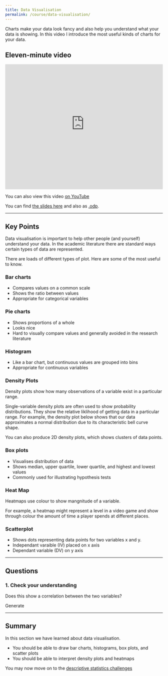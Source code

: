 ```yaml
---
title: Data Visualisation
permalink: /course/data-visualisation/
---
```


Charts make your data look fancy and also help you understand what your data is showing. In this video I introduce the most useful kinds of charts for your data.

## Eleven-minute video

<iframe width="100%" height="400px" src="https://www.youtube-nocookie.com/embed/F_lktophuQw" frameborder="0" allow="accelerometer; autoplay; clipboard-write; encrypted-media; gyroscope; picture-in-picture" allowfullscreen></iframe>

You can also view this video [on YouTube](https://youtu.be/F_lktophuQw)

You can find [the slides here](/assets/slides/descriptive-statistics/visualisation.pdf) and also as [.odp](/assets/slides/descriptive-statistics/visualisation.odp).

---

<script src="https://cdn.plot.ly/plotly-latest.min.js"></script>
<script>
    function normal() {
    var x = 0,
        y = 0,
        rds, c;
    do {
        x = Math.random() * 2 - 1;
        y = Math.random() * 2 - 1;
        rds = x * x + y * y;
    } while (rds == 0 || rds > 1);
    c = Math.sqrt(-2 * Math.log(rds) / rds); // Box-Muller transform
    return x * c; // throw away extra sample y * c
}

</script>

## Key Points

Data visualisation is important to help other people (and yourself) understand your data. In the academic literature there are standard ways certain types of data are represented.

There are loads of different types of plot. Here are some of the most useful to know.

### Bar charts
* Compares values on a common scale
* Shows the ratio between values
* Appropriate for categorical variables

<div id="bar-chart"></div>

<script>
var data = [
  {
    x: ['giraffes', 'orangutans', 'monkeys'],
    y: [Math.floor(Math.random()*20)+10, Math.floor(Math.random()*24)+15, Math.floor(Math.random()*10)+5],
    type: 'bar'
  }
];

Plotly.newPlot('bar-chart', data);
</script>

### Pie charts
* Shows proportions of a whole
* Looks nice
* Hard to visually compare values and generally avoided in the research literature


<div id="pie-chart"></div>

<script>
var data = [{
  values: [Math.floor(Math.random()*100), Math.floor(Math.random()*100), Math.floor(Math.random()*100)],
  labels: ['Dogs', 'Cats', 'No Pet'],
  type: 'pie'
}];

var layout = {
  height: 400,
  width: 500
};

Plotly.newPlot('pie-chart', data, layout);

</script>

### Histogram
* Like a bar chart, but continuous values are grouped into bins
* Appropriate for continuous variables

<div id="histogramPlot"></div>

<script>
    var x = new Array(100);
    for (var i = 0; i < 100; i ++) {
        x[i] = Math.random();
    }

    var trace = {
        x: x,
        type: 'histogram',
    };
    var data = [trace];
    Plotly.newPlot('histogramPlot', data);
</script>

### Density Plots

Density plots show how many observations of a variable exist in a particular range.

Single-variable density plots are often used to show probability distributions. They show the relative liklihood of getting data in a particular range. For example, the density plot below shows that our data approximates a normal distribution due to its characteristic bell curve shape.

<div id="density-div"></div>

You can also produce 2D density plots, which shows clusters of data points.

<div id="2ddensity"></div>

<script>
trace1 = {
  fill: 'tozeroy', 
  line: {
    dash: 'solid', 
    color: 'rgb(248,118,109)', 
    shape: 'linear', 
    width: 2
  }, 
  name: 'black.#FF9999', 
  type: 'scatter', 
  xsrc: '', 
  x: [0.99007, 0.99007, 0.990096653620352, 0.990123307240705, 0.990149960861057, 0.990176614481409, 0.990203268101761, 0.990229921722114, 0.990256575342466, 0.990283228962818, 0.99030988258317, 0.990336536203522, 0.990363189823875, 0.990389843444227, 0.990416497064579, 0.990443150684931, 0.990469804305284, 0.990496457925636, 0.990523111545988, 0.990549765166341, 0.990576418786693, 0.990603072407045, 0.990629726027397, 0.99065637964775, 0.990683033268102, 0.990709686888454, 0.990736340508806, 0.990762994129158, 0.990789647749511, 0.990816301369863, 0.990842954990215, 0.990869608610567, 0.99089626223092, 0.990922915851272, 0.990949569471624, 0.990976223091977, 0.991002876712329, 0.991029530332681, 0.991056183953033, 0.991082837573386, 0.991109491193738, 0.99113614481409, 0.991162798434442, 0.991189452054794, 0.991216105675147, 0.991242759295499, 0.991269412915851, 0.991296066536204, 0.991322720156556, 0.991349373776908, 0.99137602739726, 0.991402681017613, 0.991429334637965, 0.991455988258317, 0.991482641878669, 0.991509295499022, 0.991535949119374, 0.991562602739726, 0.991589256360078, 0.99161590998043, 0.991642563600783, 0.991669217221135, 0.991695870841487, 0.99172252446184, 0.991749178082192, 0.991775831702544, 0.991802485322896, 0.991829138943249, 0.991855792563601, 0.991882446183953, 0.991909099804305, 0.991935753424658, 0.99196240704501, 0.991989060665362, 0.992015714285714, 0.992042367906067, 0.992069021526419, 0.992095675146771, 0.992122328767123, 0.992148982387476, 0.992175636007828, 0.99220228962818, 0.992228943248532, 0.992255596868885, 0.992282250489237, 0.992308904109589, 0.992335557729941, 0.992362211350294, 0.992388864970646, 0.992415518590998, 0.99244217221135, 0.992468825831703, 0.992495479452055, 0.992522133072407, 0.992548786692759, 0.992575440313112, 0.992602093933464, 0.992628747553816, 0.992655401174168, 0.992682054794521, 0.992708708414873, 0.992735362035225, 0.992762015655577, 0.99278866927593, 0.992815322896282, 0.992841976516634, 0.992868630136986, 0.992895283757339, 0.992921937377691, 0.992948590998043, 0.992975244618395, 0.993001898238748, 0.9930285518591, 0.993055205479452, 0.993081859099804, 0.993108512720157, 0.993135166340509, 0.993161819960861, 0.993188473581213, 0.993215127201566, 0.993241780821918, 0.99326843444227, 0.993295088062622, 0.993321741682975, 0.993348395303327, 0.993375048923679, 0.993401702544031, 0.993428356164384, 0.993455009784736, 0.993481663405088, 0.99350831702544, 0.993534970645793, 0.993561624266145, 0.993588277886497, 0.993614931506849, 0.993641585127202, 0.993668238747554, 0.993694892367906, 0.993721545988258, 0.993748199608611, 0.993774853228963, 0.993801506849315, 0.993828160469667, 0.99385481409002, 0.993881467710372, 0.993908121330724, 0.993934774951076, 0.993961428571429, 0.993988082191781, 0.994014735812133, 0.994041389432485, 0.994068043052838, 0.99409469667319, 0.994121350293542, 0.994148003913894, 0.994174657534247, 0.994201311154599, 0.994227964774951, 0.994254618395303, 0.994281272015656, 0.994307925636008, 0.99433457925636, 0.994361232876712, 0.994387886497065, 0.994414540117417, 0.994441193737769, 0.994467847358121, 0.994494500978474, 0.994521154598826, 0.994547808219178, 0.99457446183953, 0.994601115459883, 0.994627769080235, 0.994654422700587, 0.994681076320939, 0.994707729941292, 0.994734383561644, 0.994761037181996, 0.994787690802348, 0.994814344422701, 0.994840998043053, 0.994867651663405, 0.994894305283757, 0.99492095890411, 0.994947612524462, 0.994974266144814, 0.995000919765166, 0.995027573385519, 0.995054227005871, 0.995080880626223, 0.995107534246575, 0.995134187866928, 0.99516084148728, 0.995187495107632, 0.995214148727984, 0.995240802348337, 0.995267455968689, 0.995294109589041, 0.995320763209393, 0.995347416829746, 0.995374070450098, 0.99540072407045, 0.995427377690802, 0.995454031311155, 0.995480684931507, 0.995507338551859, 0.995533992172211, 0.995560645792564, 0.995587299412916, 0.995613953033268, 0.99564060665362, 0.995667260273973, 0.995693913894325, 0.995720567514677, 0.995747221135029, 0.995773874755382, 0.995800528375734, 0.995827181996086, 0.995853835616438, 0.995880489236791, 0.995907142857143, 0.995933796477495, 0.995960450097847, 0.9959871037182, 0.996013757338552, 0.996040410958904, 0.996067064579256, 0.996093718199609, 0.996120371819961, 0.996147025440313, 0.996173679060665, 0.996200332681018, 0.99622698630137, 0.996253639921722, 0.996280293542074, 0.996306947162427, 0.996333600782779, 0.996360254403131, 0.996386908023483, 0.996413561643836, 0.996440215264188, 0.99646686888454, 0.996493522504892, 0.996520176125245, 0.996546829745597, 0.996573483365949, 0.996600136986301, 0.996626790606654, 0.996653444227006, 0.996680097847358, 0.99670675146771, 0.996733405088063, 0.996760058708415, 0.996786712328767, 0.996813365949119, 0.996840019569472, 0.996866673189824, 0.996893326810176, 0.996919980430528, 0.996946634050881, 0.996973287671233, 0.996999941291585, 0.997026594911937, 0.99705324853229, 0.997079902152642, 0.997106555772994, 0.997133209393346, 0.997159863013699, 0.997186516634051, 0.997213170254403, 0.997239823874755, 0.997266477495108, 0.99729313111546, 0.997319784735812, 0.997346438356164, 0.997373091976517, 0.997399745596869, 0.997426399217221, 0.997453052837573, 0.997479706457926, 0.997506360078278, 0.99753301369863, 0.997559667318982, 0.997586320939335, 0.997612974559687, 0.997639628180039, 0.997666281800391, 0.997692935420744, 0.997719589041096, 0.997746242661448, 0.9977728962818, 0.997799549902153, 0.997826203522505, 0.997852857142857, 0.997879510763209, 0.997906164383562, 0.997932818003914, 0.997959471624266, 0.997986125244618, 0.998012778864971, 0.998039432485323, 0.998066086105675, 0.998092739726027, 0.99811939334638, 0.998146046966732, 0.998172700587084, 0.998199354207436, 0.998226007827789, 0.998252661448141, 0.998279315068493, 0.998305968688845, 0.998332622309198, 0.99835927592955, 0.998385929549902, 0.998412583170254, 0.998439236790607, 0.998465890410959, 0.998492544031311, 0.998519197651663, 0.998545851272016, 0.998572504892368, 0.99859915851272, 0.998625812133072, 0.998652465753425, 0.998679119373777, 0.998705772994129, 0.998732426614481, 0.998759080234834, 0.998785733855186, 0.998812387475538, 0.99883904109589, 0.998865694716243, 0.998892348336595, 0.998919001956947, 0.998945655577299, 0.998972309197652, 0.998998962818004, 0.999025616438356, 0.999052270058708, 0.999078923679061, 0.999105577299413, 0.999132230919765, 0.999158884540117, 0.99918553816047, 0.999212191780822, 0.999238845401174, 0.999265499021526, 0.999292152641879, 0.999318806262231, 0.999345459882583, 0.999372113502935, 0.999398767123288, 0.99942542074364, 0.999452074363992, 0.999478727984344, 0.999505381604697, 0.999532035225049, 0.999558688845401, 0.999585342465753, 0.999611996086106, 0.999638649706458, 0.99966530332681, 0.999691956947162, 0.999718610567515, 0.999745264187867, 0.999771917808219, 0.999798571428571, 0.999825225048924, 0.999851878669276, 0.999878532289628, 0.99990518590998, 0.999931839530333, 0.999958493150685, 0.999985146771037, 1.00001180039139, 1.00003845401174, 1.00006510763209, 1.00009176125245, 1.0001184148728, 1.00014506849315, 1.0001717221135, 1.00019837573386, 1.00022502935421, 1.00025168297456, 1.00027833659491, 1.00030499021526, 1.00033164383562, 1.00035829745597, 1.00038495107632, 1.00041160469667, 1.00043825831703, 1.00046491193738, 1.00049156555773, 1.00051821917808, 1.00054487279843, 1.00057152641879, 1.00059818003914, 1.00062483365949, 1.00065148727984, 1.0006781409002, 1.00070479452055, 1.0007314481409, 1.00075810176125, 1.0007847553816, 1.00081140900196, 1.00083806262231, 1.00086471624266, 1.00089136986301, 1.00091802348337, 1.00094467710372, 1.00097133072407, 1.00099798434442, 1.00102463796477, 1.00105129158513, 1.00107794520548, 1.00110459882583, 1.00113125244618, 1.00115790606654, 1.00118455968689, 1.00121121330724, 1.00123786692759, 1.00126452054795, 1.0012911741683, 1.00131782778865, 1.001344481409, 1.00137113502935, 1.00139778864971, 1.00142444227006, 1.00145109589041, 1.00147774951076, 1.00150440313112, 1.00153105675147, 1.00155771037182, 1.00158436399217, 1.00161101761252, 1.00163767123288, 1.00166432485323, 1.00169097847358, 1.00171763209393, 1.00174428571429, 1.00177093933464, 1.00179759295499, 1.00182424657534, 1.00185090019569, 1.00187755381605, 1.0019042074364, 1.00193086105675, 1.0019575146771, 1.00198416829746, 1.00201082191781, 1.00203747553816, 1.00206412915851, 1.00209078277886, 1.00211743639922, 1.00214409001957, 1.00217074363992, 1.00219739726027, 1.00222405088063, 1.00225070450098, 1.00227735812133, 1.00230401174168, 1.00233066536204, 1.00235731898239, 1.00238397260274, 1.00241062622309, 1.00243727984344, 1.0024639334638, 1.00249058708415, 1.0025172407045, 1.00254389432485, 1.00257054794521, 1.00259720156556, 1.00262385518591, 1.00265050880626, 1.00267716242661, 1.00270381604697, 1.00273046966732, 1.00275712328767, 1.00278377690802, 1.00281043052838, 1.00283708414873, 1.00286373776908, 1.00289039138943, 1.00291704500978, 1.00294369863014, 1.00297035225049, 1.00299700587084, 1.00302365949119, 1.00305031311155, 1.0030769667319, 1.00310362035225, 1.0031302739726, 1.00315692759296, 1.00318358121331, 1.00321023483366, 1.00323688845401, 1.00326354207436, 1.00329019569472, 1.00331684931507, 1.00334350293542, 1.00337015655577, 1.00339681017613, 1.00342346379648, 1.00345011741683, 1.00347677103718, 1.00350342465753, 1.00353007827789, 1.00355673189824, 1.00358338551859, 1.00361003913894, 1.0036366927593, 1.00366334637965, 1.00369, 1.00369], 
  ysrc: '', 
  y: [0, 0.368832957354824, 0.731071341453643, 1.0805182205631, 1.41173189719494, 1.72030892885777, 2.00306814764076, 2.25812419710589, 2.48485278522899, 2.68376215501974, 2.85629448924619, 3.0045860565589, 3.13121562609462, 3.2389675132536, 3.33062960205537, 3.40883912984398, 3.47598123522358, 3.53413836083853, 3.58508331645277, 3.63030549630947, 3.67105840196891, 3.70841697516313, 3.74333486690752, 3.77669418031097, 3.80934297428659, 3.842118527958, 3.87585675872613, 3.91139006955396, 3.94953716031438, 3.99108892583183, 4.0367944865809, 4.087350716362, 4.14339745818056, 4.20551912382895, 4.27425177324545, 4.35009331891472, 4.43351345356274, 4.5249594723532, 4.62485448493298, 4.73358559546294, 4.85148133435937, 4.97877968384571, 5.11559008726072, 5.26185447995928, 5.41731329183935, 5.58148233963888, 5.75364551863057, 5.93286637144356, 6.11801926316566, 6.30783841995318, 6.50098088880837, 6.69609786719387, 6.89190801780538, 7.08726635889996, 7.28122300324635, 7.47306722148453, 7.66235381252424, 7.84891038155121, 8.03282571537129, 8.21442092213817, 8.39420632287, 8.57282820854116, 8.75101045342977, 8.92949651746978, 9.10899747184315, 9.29015124450436, 9.47349725153489, 9.65946897992992, 9.84840503849399, 10.040576911504, 10.2362294199477, 10.4356280298967, 10.6391059351122, 10.8471034951108, 11.060193230454, 11.2790851276902, 11.5046093143381, 11.7376759420014, 11.9792150027646, 12.2301014229945, 12.4910727956129, 12.7626482900887, 13.0450575147682, 13.3381874355659, 13.6415540347439, 13.9543034527627, 14.2752451385105, 14.6029172422216, 14.9356822515654, 15.2718487501632, 15.6098131792408, 15.9482136222552, 16.2860859810074, 16.6230116303569, 16.9592449710039, 17.2958095255908, 17.6345525771928, 17.9781509281997, 18.3300640465897, 18.6944353097293, 19.0759466905451, 19.4796363856335, 19.9106919204477, 20.3742327269573, 20.8750959187459, 21.4176371814262, 22.0055558552285, 22.6417500974733, 23.3282051635844, 24.0659158399414, 24.8548430804462, 25.6939047520632, 26.5810005905273, 27.5130713755246, 28.4861914053003, 29.4956913224234, 30.5363053722403, 31.6023338447783, 32.6878086365343, 33.7866485095842, 34.8927914472359, 36.0002947823738, 37.1033992001605, 38.1965594223114, 39.2744511015169, 40.3319688037703, 41.3642327298204, 42.3666212745657, 43.3348425167816, 44.2650508013469, 45.1540058160174, 45.9992624355326, 46.799371680068, 47.5540678315862, 48.2644150998304, 48.9328896948121, 49.5633795539164, 50.1610934468185, 50.7323823527632, 51.2844871430895, 51.8252359150958, 52.3627202718942, 52.9049814354425, 53.4597340863395, 54.0341488504967, 54.6347047484228, 55.26711252249, 55.936300508453, 56.646448268107, 57.4010505453166, 58.2029953772152, 59.0546446354338, 59.9579114488151, 60.9143350948895, 61.9251583686742, 62.9914139808377, 64.114024833171, 65.2939185754079, 66.5321509101447, 67.8300263373922, 69.1892010443346, 70.6117516163995, 72.1001955704343, 73.6574549168234, 75.2867608416026, 76.9915045745806, 78.7750450600018, 80.6404871652557, 82.5904446365567, 84.6268004629916, 86.7504749911011, 88.9612104998946, 91.257381172657, 93.6358399415624, 96.0918180366652, 98.6188978289376, 101.209082692429, 103.852986983944, 106.54016316373, 109.259570825406, 112.000174509622, 114.751635532489, 117.505040714968, 120.253591649167, 122.993165954773, 125.722660365132, 128.444036826781, 131.162017823876, 133.883414532759, 136.61611768098, 139.367830649003, 142.144670476722, 144.949797511449, 147.782251522088, 150.636166106559, 153.500502039893, 156.359385571043, 159.193065349663, 161.979420969431, 164.695878668028, 167.321527596712, 169.83919367346, 172.237224134772, 174.510766230925, 176.662384246271, 178.701941335524, 180.645764200367, 182.515195690486, 184.334710344806, 186.129811224446, 187.924938332398, 189.74159991438, 191.596893282969, 193.502520398197, 195.464335970646, 197.482402839142, 199.551479339757, 201.66183158184, 203.800251409894, 205.95116619024, 208.097744570078, 210.222926842494, 212.310333496851, 214.345026331689, 216.314110727923, 218.207175225515, 220.016567214888, 221.737504193189, 223.368021546618, 224.908762280664, 226.362622230215, 227.734275231693, 229.029614481789, 230.25515612013, 231.417456263414, 232.522591304546, 233.575742531026, 234.580910793266, 235.540767348143, 236.456626563064, 237.328508880378, 238.155252019445, 238.934627384122, 239.66342769945, 240.337509384927, 240.951795271653, 241.500264687154, 241.975973040816, 242.371147290574, 242.677394847683, 242.886042499301, 242.988592872963, 242.977255260795, 242.845482574869, 242.588433239403, 242.20327986845, 241.689306061563, 241.047765372714, 240.281516374243, 239.394487152576, 238.391054093774, 237.27543764484, 236.051218707646, 234.721063259237, 233.286712252616, 231.749253462428, 230.109647548015, 228.369438450642, 226.531544236554, 224.6010036434, 222.5855494608, 220.495894163818, 218.34564532178, 216.150815104171, 213.928944121837, 211.697917320813, 209.474600096631, 207.273457907419, 205.105335882415, 202.976562799131, 200.888506877819, 198.837653829629, 196.816208753823, 194.813153256283, 192.815628359679, 190.810471628763, 188.785719493702, 186.731894922718, 184.642933985725, 182.516656452822, 180.354747025204, 178.162275956512, 175.946842275335, 173.717463064723, 171.483354400053, 169.252752485855, 167.031908688881, 164.824362948932, 162.630561174013, 160.447839005288, 158.270752036247, 156.091695858425, 153.901731822315, 151.69151845696, 149.452244917655, 147.176470996607, 144.858796218492, 142.496305466856, 140.088767016525, 137.638587261575, 135.150551652398, 132.631400904203, 130.089303835395, 127.533292637843, 124.972723280894, 122.416814152851, 119.874301503754, 117.353232612731, 114.860898803865, 112.403892395012, 109.988256202152, 107.619682988112, 105.303716621248, 103.04590764857, 100.851883791593, 98.7273099725566, 96.6777312897587, 94.7083133143388, 92.8235138868619, 91.0267357418419, 89.3200167195029, 87.7038121087452, 86.1769115476914, 84.736512534834, 83.3784473521102, 82.0975346074929, 80.8880054932258, 79.743942350291, 78.6596657649664, 77.63001656239, 76.6504987605992, 75.7172749148912, 74.8270312717029, 73.9767516331586, 73.1634517030657, 72.3839277647038, 71.6345650538326, 70.9112346794246, 70.2092876326771, 69.5236351623529, 68.8488908499134, 68.1795437245851, 67.5101341028206, 66.8354126602797, 66.150475064614, 65.4508752700846, 64.7327268948902, 63.9928021864592, 63.2286322507919, 62.4386027479976, 61.6220296142491, 60.7791931579974, 59.9113087114683, 59.0204187435393, 58.1092037835715, 57.1807248166943, 56.2381242720089, 55.2843227769708, 54.3217520290197, 53.3521596610673, 52.3765108692048, 51.3949962827959, 50.4071392861573, 49.4119818825656, 48.4083186027705, 47.3949440984154, 46.3708818593136, 45.3355678451219, 44.28897199592, 43.2316506996307, 42.1647327095533, 41.0898485749113, 40.0090187849567, 38.9245184377685, 37.8387365739434, 36.7540467830444, 35.6727027591452, 34.5967685794088, 33.5280889799326, 32.468300141904, 31.4188768085503, 30.3812072807571, 29.3566843669817, 28.3467980827001, 27.3532151636071, 26.3778315313855, 25.4227868077329, 24.4904346374296, 23.5832684888729, 22.7038090057912, 21.854464942792, 21.037384233238, 20.2543139514495, 19.5064873142214, 18.7945523692006, 18.1185511243778, 17.4779505431544, 16.871719325851, 16.2984380385831, 15.7564260374359, 15.2438674334217, 14.7589201467336, 14.2997964299029, 13.8648091672141, 13.4523846051105, 13.0610477595465, 12.6893906359003, 12.3360350345964, 11.9996010173978, 11.6786894335123, 11.3718829442742, 11.0777656091237, 10.7949571724079, 10.5221554277586, 10.2581788627251, 10.0020022902613, 9.75278011143061, 9.50985471441048, 9.27275063539221, 9.04115781222527, 8.81490900370576, 8.59395691479844, 8.37835574215921, 8.16825000006077, 7.96387108055408, 7.765539613691, 7.57366985476047, 7.38877141105666, 7.211443779071, 7.0423603036193, 6.88224000890016, 6.73180789433358, 6.59174633033106, 6.46264179828996, 6.34493218536279, 6.23886009210866, 6.1444371761538, 6.0614235463608, 5.98932478257605, 5.9274074376279, 5.87473203494979, 5.83020076962933, 5.79261553197168, 5.76074069374158, 5.73336451402156, 5.70935317524868, 5.68769240222284, 5.66751327416093, 5.64810100172523, 5.62888778225564, 5.60943298293048, 5.58939546715902, 5.5685036058276, 5.54652829209835, 5.52326317948937, 5.49851462653051, 5.47210180606734, 5.44386550447278, 5.41368262989275, 5.38148259453932, 5.34726161852764, 5.31109156723981, 5.27312101615935, 5.23356760729914, 5.19270217398649, 5.15082634462179, 5.10824622286707, 5.06524518185766, 5.02205877718962, 4.97885432170343, 4.93571687926987, 4.89264247403775, 4.84953834587424, 4.80622927343849, 4.76246845556874, 4.71795124707895, 4.672330168244, 4.62522996110742, 4.57626192102668, 4.52503715658063, 4.47117873097505, 4.41433278553146, 4.35417878462002, 4.29043904605097, 4.22288783428963, 4.15136055664334, 4.07576399262081, 3.99608888383736, 3.91242641798632, 3.82498993327682, 3.73414237854529, 3.64042864596724, 3.54460998598186, 3.44769564663386, 3.35096512760007, 3.25597352986498, 3.16453286626916, 3.0786641196487, 3.00051823078285, 2.93226866033499, 2.87598298860764, 2.83348530675893, 2.80622402709283, 2.79516051167607], 
  xaxis: 'x1', 
  yaxis: 'y1', 
  fillcolor: 'rgb(248,118,109)', 
  showlegend: false
};
data = [trace1];
layout = {
  xaxis: {
    type: 'linear', 
    ticks: 'outside', 
    title: 'variable', 
    showgrid: true, 
    showline: false, 
    zeroline: false, 
    gridcolor: 'rgb(255,255,255)', 
    tickcolor: 'rgb(127,127,127)', 
    showticklabels: true
  }, 
  yaxis: {
    type: 'linear', 
    ticks: 'outside', 
    title: 'density', 
    showgrid: true, 
    showline: false, 
    zeroline: false, 
    gridcolor: 'rgb(255,255,255)', 
    tickcolor: 'rgb(127,127,127)', 
    showticklabels: true
  }, 
  legend: {
    x: 1.01, 
    y: 0.4875, 
    font: {family: ''}, 
    xref: 'paper', 
    yref: 'paper', 
    bgcolor: 'rgb(255,255,255)', 
    xanchor: 'left', 
    yanchor: 'top', 
    bordercolor: 'transparent'
  }, 
  margin: {r: 10}, 
  titlefont: {family: ''}, 
  showlegend: false, 
  plot_bgcolor: 'rgb(229,229,229)', 
  paper_bgcolor: 'rgb(255,255,255)'
};
Plotly.plot('density-div', {
  data: data,
  layout: layout
});
</script>

<script>

// from http://bl.ocks.org/mbostock/4349187
// Sample from a normal distribution with mean 0, stddev 1.

var N = 2000,
  a = -1,
  b = 1.2;

var step = (b - a) / (N - 1);
var t = new Array(N), x = new Array(N), y = new Array(N);

for(var i = 0; i < N; i++){
  t[i] = a + step * i;
  x[i] = (Math.pow(t[i], 3)) + (Math.random()+0.3 * normal() );
  y[i] = (Math.pow(t[i], 6)) + (Math.random()-0.3 * normal() );
}

var trace1 = {
  x: x,
  y: y,
  mode: 'markers',
  name: 'points',
  marker: {
    color: 'rgb(102,0,0)',
    size: 2,
    opacity: 0.4
  },
  type: 'scatter'
};
var trace2 = {
  x: x,
  y: y,
  name: 'density',
  ncontours: 20,
  colorscale: 'Hot',
  reversescale: true,
  showscale: false,
  type: 'histogram2dcontour'
};

var data = [trace1, trace2];
var layout = {
  showlegend: false,
  autosize: false,
  width: 600,
  height: 550,
  margin: {t: 50},
  hovermode: 'closest',
  bargap: 0,
  xaxis: {
    domain: [0, 0.85],
    showgrid: false,
    zeroline: false
  },
  yaxis: {
    domain: [0, 0.85],
    showgrid: false,
    zeroline: false
  },
  xaxis2: {
    domain: [0.85, 1],
    showgrid: false,
    zeroline: false
  },
  yaxis2: {
    domain: [0.85, 1],
    showgrid: false,
    zeroline: false
  }
};
Plotly.newPlot('2ddensity', data, layout);

</script>


### Box plots
* Visualises distribution of data
* Shows median, upper quartile, lower quartile, and highest and lowest values
* Commonly used for illustrating hypothesis tests

<div id="boxplot"></div>

<script>
var y0 = [];
var y1 = [];
for (var i = 0; i < 50; i ++) {
	y0[i] = Math.random()*10;
	y1[i] = Math.random()*10 + 2.5;
}

var group1 = {
  y: y0,
  type: 'box'
};

var group2 = {
  y: y1,
  type: 'box'
};

var data = [group1, group2];

Plotly.newPlot('boxplot', data);
</script>


### Heat Map

Heatmaps use colour to show mangnitude of a variable.

For example, a heatmap might represent a level in a video game and show through colour the amount of time a player spends at different places.

<div id="heatmap"></div>

<script>
var width = 10;
var height = 5;
var z = Array(height);
let p = Math.random()-0.5;
let q = Math.random()-0.5;
for (let i=0;i<height;i++)
{
    let a = new Array(width);
    for (let j=0;j<width;j++)
        a[j] = normal() + (p*i) + (q*j);
    z[i]=a;
}

var data = [
  {
    z: z,
    type: 'heatmap'
  }
];

Plotly.newPlot('heatmap', data);
</script>


### Scatterplot

* Shows dots representing data points for two variables x and y.
* Independant varaible (IV) placed on x axis
* Dependant variable (DV) on y axis

<div id="scatter"></div>

<script>

    var x = new Array(100);
    var y = new Array(100);
    var g = Math.random()-0.5;
    var r = Math.random()*3;
    for (let i=0;i<100;i++)
    {
        x[i] = Math.random()*10;
        y[i] = g*x[i] + (Math.random()*r)-r/2;
    }

    var trace1 = {
    x: x,
    y: y,
    mode: 'markers',
    type: 'scatter'
    };

    var data = [trace1];

    Plotly.newPlot('scatter', data);

</script>

---

## Questions

### 1. Check your understanding

Does this show a correlation between the two variables?

<div id="scatterQ"></div>

<a class="btn btn-primary" type="submit" onClick="regenerate()">Generate</a>

<script>
regenerate = function()
{
    var x = new Array(100);
    var y = new Array(100);
    var g = Math.random();
    var r = Math.random()*3;
    for (let i=0;i<100;i++)
    {
        i%2 * 50
        x[i] = i%2 * i + Math.random()*10;
        y[i] = i%2 * i + Math.random()*10;
    }

    var trace1 = {
    x: x,
    y: y,
    mode: 'markers',
    type: 'scatter'
    };

    var data = [trace1];

    Plotly.newPlot('scatterQ', data);
}
regenerate();

</script>

---

## Summary

In this section we have learned about data visualisation.

* You should be able to draw bar charts, histograms, box plots, and scatter plots
* You should be able to interpret density plots and heatmaps

You may now move on to the [descriptive statistics challenges](../descriptive-statistics-challenges/)